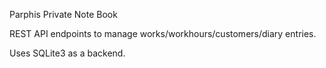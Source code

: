 Parphis Private Note Book

REST API endpoints to manage works/workhours/customers/diary entries.

Uses SQLite3 as a backend.
